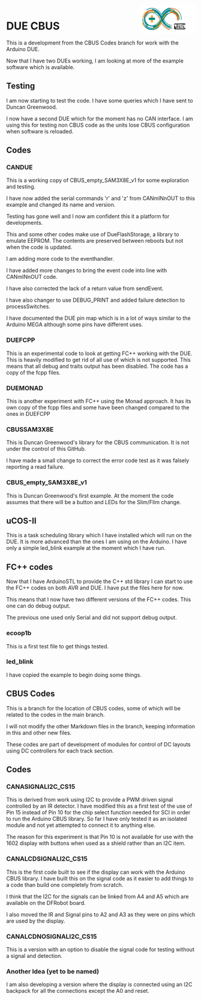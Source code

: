  <img align="right" src="arduino_cbus_logo.png"  width="150" height="75">

# DUE CBUS

This is a development from the CBUS Codes branch for work with the Arduino DUE.

Now that I have two DUEs working, I am looking at more of the example software which is available.

## Testing

I am now starting to test the code. I have some queries which I have sent to Duncan Greenwood.

I now have a second DUE which for the moment has no CAN interface. I am using this for testing non CBUS code as the units lose CBUS configuration when software is reloaded.

## Codes

### CANDUE

This is a working copy of CBUS_empty_SAM3X8E_v1 for some exploration and testing.

I have now added the serial commands 'r' and 'z' from CANmINnOUT to this example and changed its name and version.

Testing has gone well and I now am confident this it a platform for developments.

This and some other codes make use of DueFlashStorage, a library to emulate EEPROM. The contents are preserved between reboots but not when the code is updated.

I am adding more code to the eventhandler.

I have added more changes to bring the event code into line with CANmINnOUT code.

I have also corrected the lack of a return value from sendEvent.

I have also changer to use DEBUG_PRINT and added failure detection to processSwitches.

I have documented the DUE pin map which is in a lot of ways similar to the Arduino MEGA although some pins have different uses.

### DUEFCPP

This is an experimental code to look at getting FC++ working with the DUE. This is heavily modified to get rid of all use of <iostream> which is not supported. This means that all debug and traits output has been disabled. The code has a copy of the fcpp files.

### DUEMONAD

This is another experiment with FC++ using the Monad approach. It has its own copy of the fcpp files and some have been changed compared to the ones in DUEFCPP

### CBUSSAM3X8E

This is Duncan Greenwood's library for the CBUS communication. It is not under the control of this GitHub.

I have made a small change to correct the error code test as it was falsely reporting a read failure.

### CBUS_empty_SAM3X8E_v1

This is Duncan Greenwood's first example. At the moment the code assumes that there will be a button and LEDs for the Slim/Flim change.

## uCOS-II

This is a task scheduling library which I have installed which will run on the DUE. It is more advanced than the ones I am using on the Arduino. I have only a simple led_blink example at the moment which I have run.

## FC++ codes

Now that I have ArduinoSTL to provide the C++ std library I can start to use the FC++ codes on both AVR and DUE. I have put the files here for now.

This means that I now have two different versions of the FC++ codes. This one can do debug output.

The previous one used only Serial and did not support debug output.

### ecoop1b

This is a first test file to get things tested.

### led_blink

I have copied the example to begin doing some things.

## CBUS Codes

This is a branch for the location of CBUS codes, some of which will be related to the codes in the main branch.

I will not modify the other Markdown files in the branch, keeping information in this and other new files.

These codes are part of development of modules for control of DC layouts using DC controllers for each track section.

## Codes

### CANASIGNALI2C_CS15

This is derived from work using I2C to provide a PWM driven signal controlled by an IR detector. I have modified this as a first test of the use of Pin 15 instead of Pin 10 for the chip select function needed for SCI in order to run the Arduino CBUS library. So far I have only tested it as an isolated module and not yet attempted to connect it to anything else.

The reason for this experiment is that Pin 10 is not available for use with the 1602 display with buttons when used as a shield rather than an I2C item.

### CANALCDSIGNALI2C_CS15

This is the first code built to see if the display can work with the Arduino CBUS library. I have built this on the signal code as it easier to add things to a code than build one completely from scratch.

I think that the I2C for the signals can be linked from A4 and A5 which are available on the DFRobot board.

I also moved the IR and Signal pins to A2 and A3 as they were on pins which are used by the display.

### CANALCDNOSIGNALI2C_CS15

This is a version with an option to disable the signal code for testing without a signal and detection.

### Another Idea (yet to be named)

I am also developing a version where the display is connected using an I2C backpack for all the connections except the A0 and reset.

